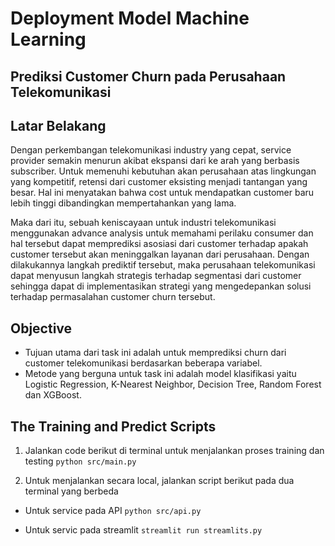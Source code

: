 # Deployment Model Machine Learning
## Prediksi Customer Churn pada Perusahaan Telekomunikasi

## Latar Belakang

Dengan perkembangan telekomunikasi industry yang cepat, service provider semakin menurun akibat ekspansi dari ke arah yang berbasis subscriber. Untuk memenuhi kebutuhan akan perusahaan atas lingkungan yang kompetitif, retensi dari customer eksisting menjadi tantangan yang besar. Hal ini menyatakan bahwa cost untuk mendapatkan customer baru lebih tinggi dibandingkan mempertahankan yang lama. 

Maka dari itu, sebuah keniscayaan untuk industri telekomunikasi menggunakan advance analysis untuk memahami perilaku consumer dan hal tersebut dapat memprediksi asosiasi dari customer terhadap apakah customer tersebut akan meninggalkan layanan dari perusahaan. Dengan dilakukannya langkah prediktif tersebut, maka perusahaan telekomunikasi dapat menyusun langkah strategis terhadap segmentasi dari customer sehingga dapat di implementasikan strategi yang mengedepankan solusi terhadap permasalahan customer churn tersebut. 

## Objective
* Tujuan utama dari task ini adalah untuk memprediksi churn dari customer telekomunikasi berdasarkan beberapa variabel.
* Metode yang berguna untuk task ini adalah model klasifikasi yaitu Logistic Regression, K-Nearest Neighbor, Decision Tree, Random Forest dan XGBoost.

## The Training and Predict Scripts
1. Jalankan code berikut di terminal untuk menjalankan proses training dan testing
```python src/main.py```

2. Untuk menjalankan secara local, jalankan script berikut pada dua terminal yang berbeda
* Untuk service pada API
```python src/api.py```

* Untuk servic pada streamlit
```streamlit run streamlits.py```
